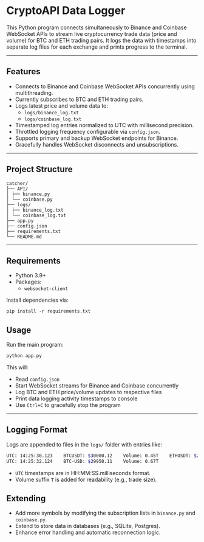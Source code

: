 
# CryptoAPI Data Logger
This Python program connects simultaneously to Binance and Coinbase WebSocket APIs to stream live cryptocurrency trade data (price and volume) for BTC and ETH trading pairs. It logs the data with timestamps into separate log files for each exchange and prints progress to the terminal.

---

## Features

- Connects to Binance and Coinbase WebSocket APIs concurrently using multithreading.
- Currently subscribes to BTC and ETH trading pairs.
- Logs latest price and volume data to:
  - `logs/binance_log.txt`
  - `logs/coinbase_log.txt`
- Timestamped log entries normalized to UTC with millisecond precision.
- Throttled logging frequency configurable via `config.json`.
- Supports primary and backup WebSocket endpoints for Binance.
- Gracefully handles WebSocket disconnects and unsubscriptions.

---

## Project Structure
	catcher/  
	├── API/  
	│ ├── binance.py  
	│ └── coinbase.py  
	├── logs/  
	│ ├── binance_log.txt  
	│ └── coinbase_log.txt  
	├── app.py  
	├── config.json  
	├── requirements.txt  
	└── README.md
---

## Requirements

- Python 3.9+
- Packages:
  - `websocket-client`

Install dependencies via:
```
pip install -r requirements.txt
```

## Usage

Run the main program:

```bash
python app.py
```
This will:

- Read `config.json`
- Start WebSocket streams for Binance and Coinbase concurrently
- Log BTC and ETH price/volume updates to respective files
- Print data logging activity timestamps to console
- Use `Ctrl+C` to gracefully stop the program

---

## Logging Format

Logs are appended to files in the `logs/` folder with entries like:
```bash
UTC: 14:25:30.123    BTCUSDT: $30000.12    Volume: 0.45T    ETHUSDT: $2000.34    Volume: 1.23T
UTC: 14:25:32.124    BTC-USD: $29950.11    Volume: 0.67T
```
-   `UTC` timestamps are in HH:MM:SS.milliseconds format.
-   Volume suffix `T` is added for readability (e.g., trade size).

## Extending
- Add more symbols by modifying the subscription lists in `binance.py` and `coinbase.py`.
- Extend to store data in databases (e.g., SQLite, Postgres).
- Enhance error handling and automatic reconnection logic.
